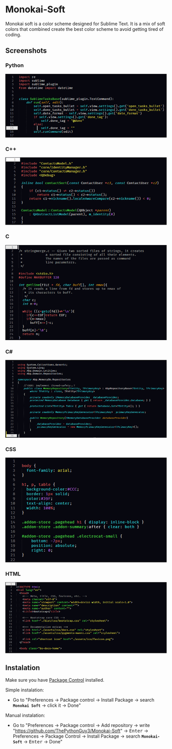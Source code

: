 # Monokai-Soft
Monokai soft is a color scheme designed for Sublime Text. It is a mix of soft colors that combined create the best color scheme to avoid getting tired of coding.

## Screenshots
### Python
![Python](https://github.com/ThePythonGuy3/Monokai-Soft/blob/master/resources/Python.PNG)

### C++
![C++](https://github.com/ThePythonGuy3/Monokai-Soft/blob/master/resources/c%2B%2B.PNG)

### C
![C](https://github.com/ThePythonGuy3/Monokai-Soft/blob/master/resources/c.PNG)

### C#
![C#](https://github.com/ThePythonGuy3/Monokai-Soft/blob/master/resources/C%23.PNG)

### CSS
![CSS](https://github.com/ThePythonGuy3/Monokai-Soft/blob/master/resources/css.PNG)

### HTML
![HTML](https://github.com/ThePythonGuy3/Monokai-Soft/blob/master/resources/html.PNG)

## Instalation
Make sure you have [Package Control](https://packagecontrol.io/installation) installed.

Simple instalation:
 - Go to "Preferences -> Package control -> Install Package -> search **`Monokai Soft`** -> click it -> Done"
 
Manual instalation:

 - Go to "Preferences -> Package control -> Add repository -> write "https://github.com/ThePythonGuy3/Monokai-Soft" -> <kbd>Enter</kbd> -> Preferences -> Package Control -> Install Package -> search **`Monokai-Soft`** -> <kbd>Enter</kbd> -> Done"

